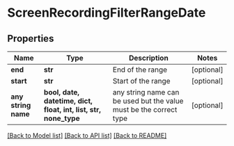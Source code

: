 # ScreenRecordingFilterRangeDate


## Properties
Name | Type | Description | Notes
------------ | ------------- | ------------- | -------------
**end** | **str** | End of the range | [optional] 
**start** | **str** | Start of the range | [optional] 
**any string name** | **bool, date, datetime, dict, float, int, list, str, none_type** | any string name can be used but the value must be the correct type | [optional]

[[Back to Model list]](../README.md#documentation-for-models) [[Back to API list]](../README.md#documentation-for-api-endpoints) [[Back to README]](../README.md)


